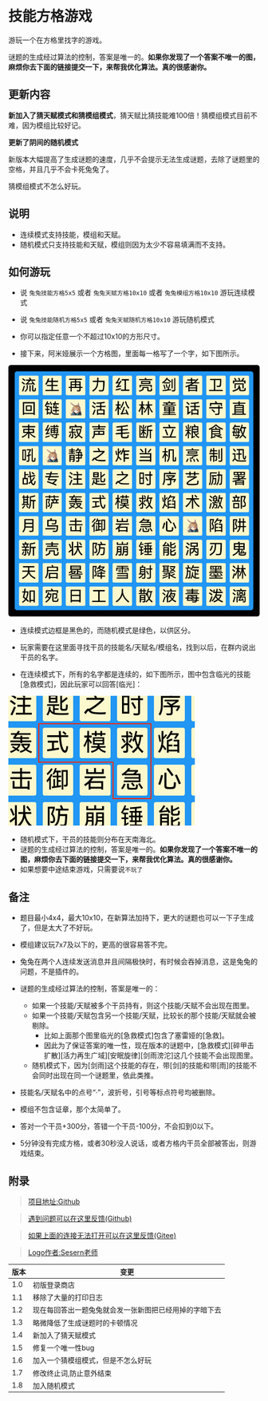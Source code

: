 # 技能方格游戏

游玩一个在方格里找字的游戏。

谜题的生成经过算法的控制，答案是唯一的。**如果你发现了一个答案不唯一的图，麻烦你去下面的链接提交一下，来帮我优化算法。真的很感谢你。**

## 更新内容

**新加入了猜天赋模式和猜模组模式**，猜天赋比猜技能难100倍！猜模组模式目前不难，因为模组比较好记。

**更新了阴间的随机模式**

新版本大幅提高了生成谜题的速度，几乎不会提示无法生成谜题，去除了谜题里的空格，并且几乎不会卡死兔兔了。

猜模组模式不怎么好玩。

## 说明

- 连续模式支持技能，模组和天赋。
- 随机模式只支持技能和天赋，模组则因为太少不容易填满而不支持。

## 如何游玩

- 说 `兔兔技能方格5x5` 或者 `兔兔天赋方格10x10` 或者 `兔兔模组方格10x10` 游玩连续模式
- 说 `兔兔技能随机方格5x5` 或者 `兔兔天赋随机方格10x10` 游玩随机模式

- 你可以指定任意一个不超过10x10的方形尺寸。
- 接下来，阿米娅展示一个方格图，里面每一格写了一个字，如下图所示。

![兔兔格子](https://raw.githubusercontent.com/hsyhhssyy/amiyabot-game-hsyhhssyy-skill-schulte-grid/master/example_image/example2.png)

- 连续模式边框是黑色的，而随机模式是绿色，以供区分。

- 玩家需要在这里面寻找干员的技能名/天赋名/模组名，找到以后，在群内说出干员的名字。

- 在连续模式下，所有的名字都是连续的，如下图所示，图中包含临光的技能[急救模式]，因此玩家可以回答[临光]：

![临光技能](https://raw.githubusercontent.com/hsyhhssyy/amiyabot-game-hsyhhssyy-skill-schulte-grid/master/example_image/example1.png)

- 随机模式下，干员的技能则分布在天南海北。
- 谜题的生成经过算法的控制，答案是唯一的。**如果你发现了一个答案不唯一的图，麻烦你去下面的链接提交一下，来帮我优化算法。真的很感谢你。**
- 如果想要中途结束游戏，只需要说`不玩了`

## 备注

- 题目最小4x4，最大10x10，在新算法加持下，更大的谜题也可以一下子生成了，但是太大了不好玩。
- 模组建议玩7x7及以下的，更高的很容易答不完。
- 兔兔在两个人连续发送消息并且间隔极快时，有时候会吞掉消息，这是兔兔的问题，不是插件的。

- 谜题的生成经过算法的控制，答案是唯一的：
    - 如果一个技能/天赋被多个干员持有，则这个技能/天赋不会出现在图里。
    - 如果一个技能/天赋包含另一个技能/天赋，比较长的那个技能/天赋就会被剔除。
        - 比如上面那个图里临光的[急救模式]包含了塞雷娅的[急救]。
        - 因此为了保证答案的唯一性，现在版本的谜题中，[急救模式][碎甲击扩散][活力再生广域][安眠旋律][剑雨滂沱]这几个技能不会出现图里。
    - 随机模式下，因为[剑雨]这个技能的存在，带[剑]的技能和带[雨]的技能不会同时出现在同一个谜题里，依此类推。
- 技能名/天赋名中的点号“·”，波折号，引号等标点符号均被删除。
- 模组不包含证章，那个太简单了。

- 答对一个干员+300分，答错一个干员-100分，不会扣到0以下。
- 5分钟没有完成方格，或者30秒没人说话，或者方格内干员全部被答出，则游戏结束。

## 附录

> [项目地址:Github](https://github.com/hsyhhssyy/amiyabot-game-hsyhhssyy-skill-schulte-grid/)

> [遇到问题可以在这里反馈(Github)](https://github.com/hsyhhssyy/amiyabot-game-hsyhhssyy-skill-schulte-grid/issues/new/)

> [如果上面的连接无法打开可以在这里反馈(Gitee)](https://gitee.com/hsyhhssyy/amiyabot-plugin-bug-report/issues/new)

> [Logo作者:Sesern老师](https://space.bilibili.com/305550122)

|  版本   | 变更  |
|  ----  | ----  |
| 1.0  | 初版登录商店 |
| 1.1  | 移除了大量的打印日志 |
| 1.2  | 现在每回答出一题兔兔就会发一张新图把已经用掉的字暗下去 |
| 1.3  | 略微降低了生成谜题时的卡顿情况 |
| 1.4  | 新加入了猜天赋模式 |
| 1.5  | 修复一个唯一性bug |
| 1.6  | 加入一个猜模组模式，但是不怎么好玩 |
| 1.7  | 修改终止词,防止意外结束 |
| 1.8  | 加入随机模式 |